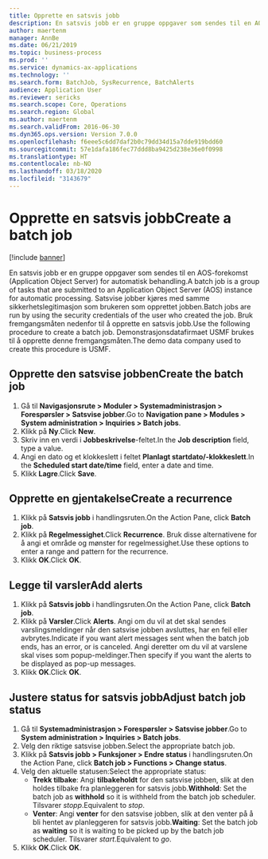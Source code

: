 ```yaml
---
title: Opprette en satsvis jobb
description: En satsvis jobb er en gruppe oppgaver som sendes til en AOS-forekomst (Application Object Server) for automatisk behandling.
author: maertenm
manager: AnnBe
ms.date: 06/21/2019
ms.topic: business-process
ms.prod: ''
ms.service: dynamics-ax-applications
ms.technology: ''
ms.search.form: BatchJob, SysRecurrence, BatchAlerts
audience: Application User
ms.reviewer: sericks
ms.search.scope: Core, Operations
ms.search.region: Global
ms.author: maertenm
ms.search.validFrom: 2016-06-30
ms.dyn365.ops.version: Version 7.0.0
ms.openlocfilehash: f6eee5c6dd7daf2b0c79dd34d15a7dde919bdd60
ms.sourcegitcommit: 57e1dafa186fec77ddd8ba9425d238e36e0f0998
ms.translationtype: HT
ms.contentlocale: nb-NO
ms.lasthandoff: 03/18/2020
ms.locfileid: "3143679"
---
```

# <a name="create-a-batch-job"></a><span data-ttu-id="eee04-103">Opprette en satsvis jobb</span><span class="sxs-lookup"><span data-stu-id="eee04-103">Create a batch job</span></span>

[!include [banner](../../includes/banner.md)]

<span data-ttu-id="eee04-104">En satsvis jobb er en gruppe oppgaver som sendes til en AOS-forekomst (Application Object Server) for automatisk behandling.</span><span class="sxs-lookup"><span data-stu-id="eee04-104">A batch job is a group of tasks that are submitted to an Application Object Server (AOS) instance for automatic processing.</span></span> <span data-ttu-id="eee04-105">Satsvise jobber kjøres med samme sikkerhetslegitimasjon som brukeren som opprettet jobben.</span><span class="sxs-lookup"><span data-stu-id="eee04-105">Batch jobs are run by using the security credentials of the user who created the job.</span></span> <span data-ttu-id="eee04-106">Bruk fremgangsmåten nedenfor til å opprette en satsvis jobb.</span><span class="sxs-lookup"><span data-stu-id="eee04-106">Use the following procedure to create a batch job.</span></span> <span data-ttu-id="eee04-107">Demonstrasjonsdatafirmaet USMF brukes til å opprette denne fremgangsmåten.</span><span class="sxs-lookup"><span data-stu-id="eee04-107">The demo data company used to create this procedure is USMF.</span></span>


## <a name="create-the-batch-job"></a><span data-ttu-id="eee04-108">Opprette den satsvise jobben</span><span class="sxs-lookup"><span data-stu-id="eee04-108">Create the batch job</span></span>
1. <span data-ttu-id="eee04-109">Gå til **Navigasjonsrute > Moduler > Systemadministrasjon > Forespørsler > Satsvise jobber**.</span><span class="sxs-lookup"><span data-stu-id="eee04-109">Go to **Navigation pane > Modules > System administration > Inquiries > Batch jobs**.</span></span>
2. <span data-ttu-id="eee04-110">Klikk på **Ny**.</span><span class="sxs-lookup"><span data-stu-id="eee04-110">Click **New**.</span></span>
3. <span data-ttu-id="eee04-111">Skriv inn en verdi i **Jobbeskrivelse**-feltet.</span><span class="sxs-lookup"><span data-stu-id="eee04-111">In the **Job description** field, type a value.</span></span>
4. <span data-ttu-id="eee04-112">Angi en dato og et klokkeslett i feltet **Planlagt startdato/-klokkeslett**.</span><span class="sxs-lookup"><span data-stu-id="eee04-112">In the **Scheduled start date/time** field, enter a date and time.</span></span>
5. <span data-ttu-id="eee04-113">Klikk **Lagre**.</span><span class="sxs-lookup"><span data-stu-id="eee04-113">Click **Save**.</span></span>

## <a name="create-a-recurrence"></a><span data-ttu-id="eee04-114">Opprette en gjentakelse</span><span class="sxs-lookup"><span data-stu-id="eee04-114">Create a recurrence</span></span>
1. <span data-ttu-id="eee04-115">Klikk på **Satsvis jobb** i handlingsruten.</span><span class="sxs-lookup"><span data-stu-id="eee04-115">On the Action Pane, click **Batch job**.</span></span>
2. <span data-ttu-id="eee04-116">Klikk på **Regelmessighet**.</span><span class="sxs-lookup"><span data-stu-id="eee04-116">Click **Recurrence**.</span></span> <span data-ttu-id="eee04-117">Bruk disse alternativene for å angi et område og mønster for regelmessighet.</span><span class="sxs-lookup"><span data-stu-id="eee04-117">Use these options to enter a range and pattern for the recurrence.</span></span>  
3. <span data-ttu-id="eee04-118">Klikk **OK**.</span><span class="sxs-lookup"><span data-stu-id="eee04-118">Click **OK**.</span></span>

## <a name="add-alerts"></a><span data-ttu-id="eee04-119">Legge til varsler</span><span class="sxs-lookup"><span data-stu-id="eee04-119">Add alerts</span></span>
1. <span data-ttu-id="eee04-120">Klikk på **Satsvis jobb** i handlingsruten.</span><span class="sxs-lookup"><span data-stu-id="eee04-120">On the Action Pane, click **Batch job**.</span></span>
2. <span data-ttu-id="eee04-121">Klikk på **Varsler**.</span><span class="sxs-lookup"><span data-stu-id="eee04-121">Click **Alerts**.</span></span> <span data-ttu-id="eee04-122">Angi om du vil at det skal sendes varslingsmeldinger når den satsvise jobben avsluttes, har en feil eller avbrytes.</span><span class="sxs-lookup"><span data-stu-id="eee04-122">Indicate if you want alert messages sent when the batch job ends, has an error, or is canceled.</span></span> <span data-ttu-id="eee04-123">Angi deretter om du vil at varslene skal vises som popup-meldinger.</span><span class="sxs-lookup"><span data-stu-id="eee04-123">Then specify if you want the alerts to be displayed as pop-up messages.</span></span>   
3. <span data-ttu-id="eee04-124">Klikk **OK**.</span><span class="sxs-lookup"><span data-stu-id="eee04-124">Click **OK**.</span></span>

## <a name="adjust-batch-job-status"></a><span data-ttu-id="eee04-125">Justere status for satsvis jobb</span><span class="sxs-lookup"><span data-stu-id="eee04-125">Adjust batch job status</span></span>
1. <span data-ttu-id="eee04-126">Gå til **Systemadministrasjon > Forespørsler > Satsvise jobber**.</span><span class="sxs-lookup"><span data-stu-id="eee04-126">Go to **System administration > Inquiries > Batch jobs**.</span></span>
2. <span data-ttu-id="eee04-127">Velg den riktige satsvise jobben.</span><span class="sxs-lookup"><span data-stu-id="eee04-127">Select the appropriate batch job.</span></span>
3. <span data-ttu-id="eee04-128">Klikk på **Satsvis jobb > Funksjoner > Endre status** i handlingsruten.</span><span class="sxs-lookup"><span data-stu-id="eee04-128">On the Action Pane, click **Batch job > Functions > Change status**.</span></span>
4. <span data-ttu-id="eee04-129">Velg den aktuelle statusen:</span><span class="sxs-lookup"><span data-stu-id="eee04-129">Select the appropriate status:</span></span>
    - <span data-ttu-id="eee04-130">**Trekk tilbake**: Angi **tilbakeholdt** for den satsvise jobben, slik at den holdes tilbake fra planleggeren for satsvis jobb.</span><span class="sxs-lookup"><span data-stu-id="eee04-130">**Withhold**: Set the batch job as **withhold** so it is withheld from the batch job scheduler.</span></span> <span data-ttu-id="eee04-131">Tilsvarer *stopp*.</span><span class="sxs-lookup"><span data-stu-id="eee04-131">Equivalent to *stop*.</span></span>
    - <span data-ttu-id="eee04-132">**Venter**: Angi **venter** for den satsvise jobben, slik at den venter på å bli hentet av planleggeren for satsvis jobb.</span><span class="sxs-lookup"><span data-stu-id="eee04-132">**Waiting**: Set the batch job as **waiting** so it is waiting to be picked up by the batch job scheduler.</span></span> <span data-ttu-id="eee04-133">Tilsvarer *start*.</span><span class="sxs-lookup"><span data-stu-id="eee04-133">Equivalent to *go*.</span></span>
5. <span data-ttu-id="eee04-134">Klikk **OK**.</span><span class="sxs-lookup"><span data-stu-id="eee04-134">Click **OK**.</span></span>
